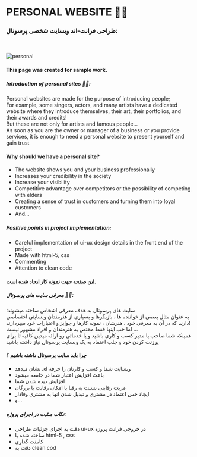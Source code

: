 # PERSONAL WEBSITE 🧑‍💻


### طراحی فرانت-اند وبسایت شخصی پرسونال:
<br><br>
![personal](https://github.com/mikaela4518/personal.project/assets/143528080/340358cd-1a6b-41fc-b6a2-9f3308d838bc)
<br>

#### This page was created for sample work. <br>
##### Introduction of personal sites 🧑‍💻:

<p>Personal websites are made for the purpose of introducing people; <br>
  For example, some singers, actors, and many artists have a dedicated website where they introduce themselves, their art, their portfolios, and their awards and credits!<br>
  But these are not only for artists and famous people... <br>
As soon as you are the owner or manager of a business or you provide services, it is enough to need a personal website to present yourself and gain trust <br>

</p>

#### Why should we have a personal site?

- The website shows you and your business professionally
- Increases your credibility in the society
- Increase your visibility
- Competitive advantage over competitors or the possibility of competing with elders
- Creating a sense of trust in customers and turning them into loyal customers
- And...

##### Positive points in project implementation:
- Careful implementation of ui-ux design details in the front end of the project
- Made with html-5, css
- Commenting
- Attention to clean code


#### این صفحه جهت نمونه کار ایجاد شده است.<br>
##### معرفی سایت های پرسونال 🧑‍💻:
<p>سایت های پرسونال به هدف معرفی اشخاص ساخته میشوند؛ <br> 
  به عنوان مثال بعضی از خواننده ها ، بازیگرها و بسیاری از هنرمندان وبسایتی اختصاصی دارند که در آن به معرفی خود ، هنرشان ، نمونه کارها و جوایز و اعتبارات خود میپردازند!<br>
  اما خب اینها فقط مختص به هنرمندان و افراد مشهور نیست ... <br>
همینکه شما صاحب یا مدیر کسب و کاری باشید و یا خدماتی رو ارائه میدین کافیه تا برای پرزنت کردن خود و جلب اعتماد به یک وبسایت پرسونال نیاز داشته باشید  <br>
  
</p>

#### چرا باید سایت پرسونال داشته باشیم ؟

- وبسایت شما و کسب و کارتان را حرفه ای نشان میدهد 
- باعث افزایش اعتبار شما در جامعه میشود 
- افزایش دیده شدن شما
- مزیت رقابتی نسبت به رقبا یا امکان رقابت با بزرگان 
- ایجاد حس اعتماد در مشتری و تبدیل شدن انها به مشتری وفادار
- و...


##### نکات مـثبت در اجرای پروژه:
- دقت به اجرای جزئیات طراحی ui-ux در خروجی فرانت پروژه 
- ساخته شده با html-5 , css
- کامنت گذاری
- دقت به clean cod
